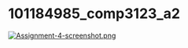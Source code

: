 # 101184985_comp3123_a2
[![Assignment-4-screenshot.png](https://i.postimg.cc/bN5vqz9Y/Assignment-4-screenshot.png)](https://postimg.cc/zVnNjYQ4)
